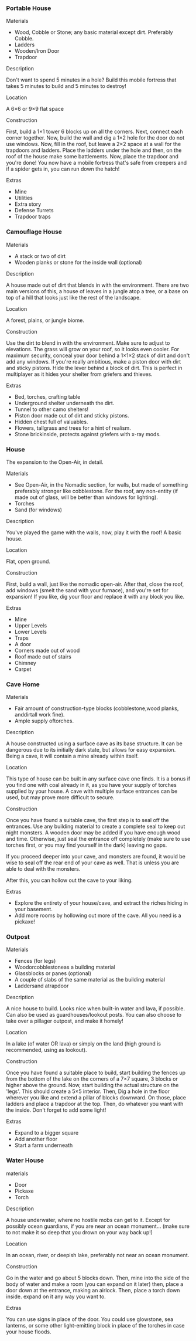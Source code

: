 ### Portable House
Materials

- Wood, Cobble or Stone; any basic material except dirt. Preferably Cobble.
- Ladders
- Wooden/Iron Door
- Trapdoor

Description

Don't want to spend 5 minutes in a hole? Build this mobile fortress that takes 5 minutes to build and 5 minutes to destroy!

Location

A 6×6 or 9×9 flat space

Construction

First, build a 1×1 tower 6 blocks up on all the corners. Next, connect each corner together. Now, build the wall and dig a 1×2 hole for the door do not use windows. Now, fill in the roof, but leave a 2×2 space at a wall for the trapdoors and ladders. Place the ladders under the hole and then, on the roof of the house make some battlements. Now, place the trapdoor and you're done! You now have a mobile fortress that's safe from creepers and if a spider gets in, you can run down the hatch!

Extras

- Mine
- Utilities
- Extra story
- Defense Turrets
- Trapdoor traps

### Camouflage House
Materials

- A stack or two of dirt
- Wooden planks or stone for the inside wall (optional)

Description

A house made out of dirt that blends in with the environment. There are two main versions of this, a house of leaves in a jungle atop a tree, or a base on top of a hill that looks just like the rest of the landscape.

Location

A forest, plains, or jungle biome.

Construction

Use the dirt to blend in with the environment. Make sure to adjust to elevations. The grass will grow on your roof, so it looks even cooler. For maximum security, conceal your door behind a 1×1×2 stack of dirt and don't add any windows. If you're really ambitious, make a piston door with dirt and sticky pistons. Hide the lever behind a block of dirt. This is perfect in multiplayer as it hides your shelter from griefers and thieves.

Extras

- Bed, torches, crafting table
- Underground shelter underneath the dirt.
- Tunnel to other camo shelters!
- Piston door made out of dirt and sticky pistons.
- Hidden chest full of valuables.
- Flowers, tallgrass and trees for a hint of realism.
- Stone brickinside, protects against griefers with x-ray mods.

### House
The expansion to the Open-Air, in detail.

Materials

- See Open-Air, in the Nomadic section, for walls, but made of something preferably stronger like cobblestone. For the roof, any non-entity (if made out of glass, will be better than windows for lighting).
- Torches
- Sand (for windows)

Description

You've played the game with the walls, now, play it with the roof! A basic house.

Location

Flat, open ground.

Construction

First, build a wall, just like the nomadic open-air. After that, close the roof, add windows (smelt the sand with your furnace), and you're set for expansion! If you like, dig your floor and replace it with any block you like.

Extras

- Mine
- Upper Levels
- Lower Levels
- Traps
- A door
- Corners made out of wood
- Roof made out of stairs
- Chimney
- Carpet

### Cave Home
Materials

- Fair amount of construction-type blocks (cobblestone,wood planks, anddirtall work fine).
- Ample supply oftorches.

Description

A house constructed using a surface cave as its base structure. It can be dangerous due to its initially dark state, but allows for easy expansion. Being a cave, it will contain a mine already within itself.

Location

This type of house can be built in any surface cave one finds. It is a bonus if you find one with coal already in it, as you have your supply of torches supplied by your house. A cave with multiple surface entrances can be used, but may prove more difficult to secure.

Construction

Once you have found a suitable cave, the first step is to seal off the entrances. Use any building material to create a complete seal to keep out night monsters. A wooden door may be added if you have enough wood and time. Otherwise, just seal the entrance off completely (make sure to use torches first, or you may find yourself in the dark) leaving no gaps.

If you proceed deeper into your cave, and monsters are found, it would be wise to seal off the rear end of your cave as well. That is unless you are able to deal with the monsters.

After this, you can hollow out the cave to your liking.

Extras

- Explore the entirety of your house/cave, and extract the riches hiding in your basement.
- Add more rooms by hollowing out more of the cave. All you need is a pickaxe!

### Outpost
Materials

- Fences (for legs)
- Woodorcobblestoneas a building material
- Glassblocks or panes (optional)
- A couple of slabs of the same material as the building material
- Laddersand atrapdoor

Description

A nice house to build. Looks nice when built-in water and lava, if possible. Can also be used as guardhouses/lookout posts. You can also choose to take over a pillager outpost, and make it homely!

Location

In a lake (of water OR lava) or simply on the land (high ground is recommended, using as lookout).

Construction

Once you have found a suitable place to build, start building the fences up from the bottom of the lake on the corners of a 7×7 square, 3 blocks or higher above the ground. Now, start building the actual structure on the 'legs'. This should create a 5×5 interior. Then, Dig a hole in the floor wherever you like and extend a pillar of blocks downward. On those, place ladders and place a trapdoor at the top. Then, do whatever you want with the inside. Don't forget to add some light!

Extras

- Expand to a bigger square
- Add another floor
- Start a farm underneath

### Water House
materials

- Door
- Pickaxe
- Torch

Description

A house underwater, where no hostile mobs can get to it. Except for possibly ocean guardians, if you are near an ocean monument… (make sure to not make it so deep that you drown on your way back up!)

Location

In an ocean, river, or deepish lake, preferably not near an ocean monument.

Construction

Go in the water and go about 5 blocks down. Then, mine into the side of the body of water and make a room (you can expand on it later) then, place a door down at the entrance, making an airlock. Then, place a torch down inside. expand on it any way you want to.

Extras

You can use signs in place of the door.
You could use glowstone, sea lanterns, or some other light-emitting block in place of the torches in case your house floods.


